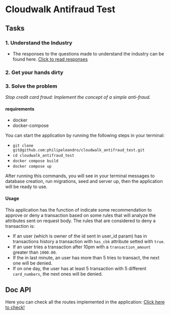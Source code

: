 # Cloudwalk Antifraud Test

## Tasks
### 1. Understand the Industry
- The responses to the questions made to understand the industry can be found here. [Click to read responses](https://github.com/philipeleandro/cloudwalk_antifraud_test/blob/main/docs/QUESTIONS.md)

### 2. Get your hands dirty

### 3. Solve the problem
*Stop credit card fraud: Implement the concept of a simple anti-fraud.*

#### requirements
- docker
- docker-compose

You can start the application by running the following steps in your terminal:
- `git clone git@github.com:philipeleandro/cloudwalk_antifraud_test.git`
- `cd cloudwalk_antifraud_test`
- `docker compose build`
- `docker compose up`

After running this commands, you will see in your terminal messages to database creation, run migrations, seed and server up, then the application will be ready to use.

#### Usage
This application has the function of indicate some recommendation to approve or deny a transaction based on some rules that will analyze the attributes sent on request body. The rules that are considered to deny a transaction is:
  - If an user (which is owner of the id sent in user_id param) has in transactions history a transaction with `has_cbk` attribute setted with `true`.
  - If an user tries a transaction after 10pm with a `transaction_amount` greater than `1000.00`.
  - If the in last minute, an user has more than 5 tries to transact, the next one will be denied.
  - If on one day, the user has at least 5 transaction with 5 different `card_numbers`, the next ones will be denied.

## Doc API
Here you can check all the routes implemented in the application: [Click here to check!](https://github.com/philipeleandro/cloudwalk_antifraud_test/blob/main/docs/APIDOC.md)
